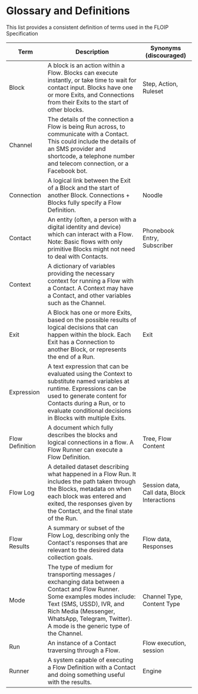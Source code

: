 # Glossary and Definitions

This list provides a consistent definition of terms used in the FLOIP Specification

Term      | Description                     | Synonyms (discouraged)
----      |---------------------------------|------------------------
Block     | A block is an action within a Flow. Blocks can execute instantly, or take time to wait for contact input. Blocks have one or more Exits, and Connections from their Exits to the start of other blocks. | Step, Action, Ruleset
Channel   | The details of the connection a Flow is being Run across, to communicate with a Contact. This could include the details of an SMS provider and shortcode, a telephone number and telecom connection, or a Facebook bot.
Connection  | A logical link between the Exit of a Block and the start of another Block. Connections + Blocks fully specify a Flow Definition. | Noodle
Contact   | An entity (often, a person with a digital identity and device) which can interact with a Flow. Note: Basic flows with only primitive Blocks might not need to deal with Contacts. | Phonebook Entry, Subscriber
Context   | A dictionary of variables providing the necessary context for running a Flow with a Contact. A Context may have a Contact, and other variables such as the Channel. | 
Exit | A Block has one or more Exits, based on the possible results of logical decisions that can happen within the block. Each Exit has a Connection to another Block, or represents the end of a Run. | Exit
Expression | A text expression that can be evaluated using the Context to substitute named variables at runtime. Expressions can be used to generate content for Contacts during a Run, or to evaluate conditional decisions in Blocks with multiple Exits. | 
Flow Definition | A document which fully describes the blocks and logical connections in a flow. A Flow Runner can execute a Flow Definition. | Tree, Flow Content
Flow Log   | A detailed dataset describing what happened in a Flow Run. It includes the path taken through the Blocks, metadata on when each block was entered and exited, the responses given by the Contact, and the final state of the Run. | Session data, Call data, Block Interactions
Flow Results | A summary or subset of the Flow Log, describing only the Contact's responses that are relevant to the desired data collection goals. | Flow data, Responses
Mode      | The type of medium for transporting messages / exchanging data between a Contact and  Flow Runner. Some examples modes include: Text (SMS, USSD), IVR, and Rich Media (Messenger, WhatsApp, Telegram, Twitter). A mode is the generic type of the Channel. | Channel Type, Content Type
Run       | An instance of a Contact traversing through a Flow. | Flow execution, session
Runner    | A system capable of executing a Flow Definition with a Contact and doing something useful with the results. | Engine
